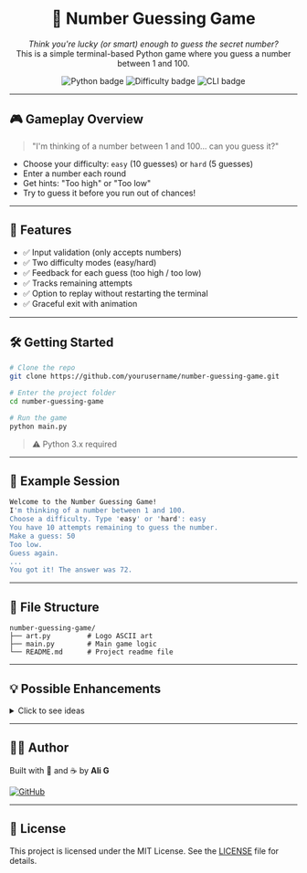 <h1 align="center">🔢 Number Guessing Game</h1>

<p align="center">
  <em>Think you're lucky (or smart) enough to guess the secret number?</em><br>
  This is a simple terminal-based Python game where you guess a number between 1 and 100.
</p>

<p align="center">
  <img src="https://img.shields.io/badge/Made%20with-Python-blue?style=flat-square&logo=python" alt="Python badge">
  <img src="https://img.shields.io/badge/Difficulty-Easy%20%2F%20Hard-yellow?style=flat-square" alt="Difficulty badge">
  <img src="https://img.shields.io/badge/Game-Type%3A%20CLI-lightgrey?style=flat-square" alt="CLI badge">
</p>

---

## 🎮 Gameplay Overview

> "I'm thinking of a number between 1 and 100... can you guess it?"

* Choose your difficulty: `easy` (10 guesses) or `hard` (5 guesses)
* Enter a number each round
* Get hints: "Too high" or "Too low"
* Try to guess it before you run out of chances!

---

## 🧠 Features

* ✅ Input validation (only accepts numbers)
* ✅ Two difficulty modes (easy/hard)
* ✅ Feedback for each guess (too high / too low)
* ✅ Tracks remaining attempts
* ✅ Option to replay without restarting the terminal
* ✅ Graceful exit with animation

---

## 🛠️ Getting Started

```bash
# Clone the repo
git clone https://github.com/yourusername/number-guessing-game.git

# Enter the project folder
cd number-guessing-game

# Run the game
python main.py
```

> ⚠️ Python 3.x required

---

## 🧾 Example Session

```bash
Welcome to the Number Guessing Game!
I'm thinking of a number between 1 and 100.
Choose a difficulty. Type 'easy' or 'hard': easy
You have 10 attempts remaining to guess the number.
Make a guess: 50
Too low.
Guess again.
...
You got it! The answer was 72.
```

---

## 📁 File Structure

```
number-guessing-game/
├── art.py         # Logo ASCII art
├── main.py        # Main game logic
└── README.md      # Project readme file
```

---

## 💡 Possible Enhancements

<details>
<summary>Click to see ideas</summary>

* [ ] Add leaderboard with high scores
* [ ] Show number history of past guesses
* [ ] Add sound using `playsound` or `winsound`
* [ ] Convert to GUI using `Tkinter`
* [ ] Add difficulty progression based on score

</details>

---

## 👨‍💻 Author

Built with 🧠 and ☕ by **Ali G**

[![GitHub](https://img.shields.io/badge/GitHub-Ali--G-black?style=flat-square\&logo=github)](https://github.com/yourusername)

---

## 📜 License

This project is licensed under the MIT License. See the [LICENSE](LICENSE) file for details.
